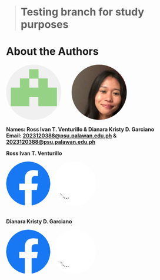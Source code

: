 > # Testing branch for study purposes

# About the Authors


<img src= "./img/ProfileRitvent.png" width="150px" height ="150px" style="border-radius: 50%;"> &nbsp; &nbsp; &nbsp;  <img src="./img/MossheadProfile.png" width="150px"  height ="150px" style="border-radius: 50%;">


**Names: Ross Ivan T. Venturillo & Dianara Kristy D. Garciano** <br>**Email: 2023120388@psu.palawan.edu.ph & 2023120388@psu.palawan.edu.ph**

**Ross Ivan T. Venturillo**
<div style="display: flex; gap: 5px ">
<a href=https://web.facebook.com/kira.venturillo>
    <img src="./img/Facebook.png" 
    width="120" style="border-radius: 50%;"
   />  
</a>

<a href=https://github.com/Ritvent>
    <img src="./img/Github.png" 
    width="120" style="border-radius: 50%;"/>
</a>
</div> <br>

**Dianara Kristy D. Garciano** <br> 

<div style="display: flex; gap: 5px ">
<a href= https://web.facebook.com/watashiwadayan.desu>
    <img src="./img/Facebook.png" 
    width="120" style="border-radius: 50%;"
   />  
</a>

<a href=https://github.com/mosshead19>
    <img src="./img/Github.png" 
    width="120" style="border-radius: 50%;"/>
</a>
</div> <br>




